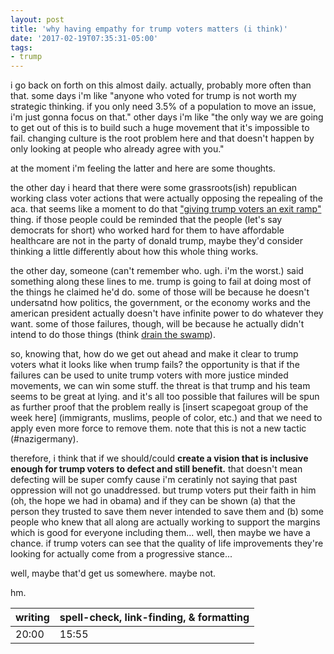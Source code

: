 ```yaml
---
layout: post
title: 'why having empathy for trump voters matters (i think)'
date: '2017-02-19T07:35:31-05:00'
tags:
- trump
---
```


i go back on forth on this almost daily. actually, probably more often than that. some days i'm like "anyone who voted for trump is not worth my strategic thinking. if you only need 3.5% of a population to move an issue, i'm just gonna focus on that." other days i'm like "the only way we are going to get out of this is to build such a huge movement that it's impossible to fail. changing culture is the root problem here and that doesn't happen by only looking at people who already agree with you." 

at the moment i'm feeling the latter and here are some thoughts. 

the other day i heard that there were some grassroots(ish) republican working class voter actions that were actually opposing the repealing of the aca. that seems like a moment to do that ["giving trump voters an exit ramp"](https://hbr.org/2016/10/how-to-build-an-exit-ramp-for-trump-supporters) thing. if those people could be reminded that the people (let's say democrats for short) who worked hard for them to have affordable healthcare are not in the party of donald trump, maybe they'd consider thinking a little differently about how this whole thing works.

the other day, someone (can't remember who. ugh. i'm the worst.) said something along these lines to me. trump is going to fail at doing most of the things he claimed he'd do. some of those will be because he doesn't undersatnd how politics, the government, or the economy works and the american president actually doesn't have infinite power to do whatever they want. some of those failures, though, will be because he actually didn't intend to do those things (think [drain the swamp](https://www.thenation.com/article/trumps-not-draining-the-swamp-hes-filling-it/)). 

so, knowing that, how do we get out ahead and make it clear to trump voters what it looks like when trump fails? the opportunity is that if the failures can be used to unite trump voters with more justice minded movements, we can win some stuff. the threat is that trump and his team seems to be great at lying. and it's all too possible that failures will be spun as further proof that the problem really is [insert scapegoat group of the week here] (immigrants, muslims, people of color, etc.) and that we need to apply even more force to remove them. note that this is not a new tactic (#nazigermany). 

therefore, i think that if we should/could **create a vision that is inclusive enough for trump voters to defect and still benefit.** that doesn't mean defecting will be super comfy cause i'm ceratinly not saying that past oppression will not go unaddressed. but trump voters put their faith in him (oh, the hope we had in obama) and if they can be shown (a) that the person they trusted to save them never intended to save them and (b) some people who knew that all along are actually working to support the margins which is good for everyone including them... well, then maybe we have a chance. if trump voters can see that the quality of life improvements they're looking for actually come from a progressive stance... 

well, maybe that'd get us somewhere. maybe not. 

hm.

<table>
	<thead>
		<tr>
			<th>writing</th>
			<th>spell-check, link-finding, & formatting</th>
		</tr>
	</thead>
	<tbody>
		<tr>
			<td>20:00</td>
			<td>15:55</td>
		</tr>
	</tbody>
</table>